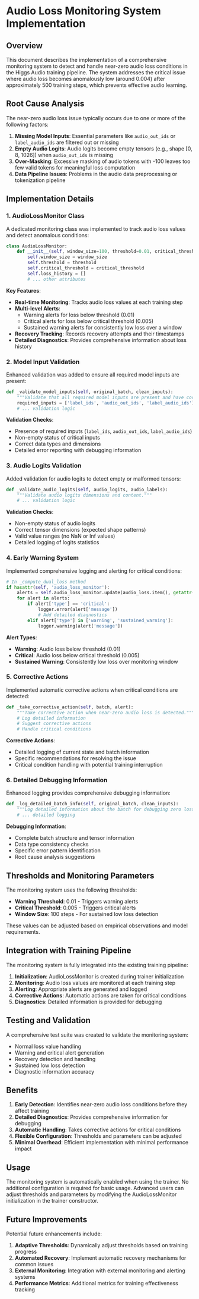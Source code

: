 # Audio Loss Monitoring System Implementation

## Overview

This document describes the implementation of a comprehensive monitoring system to detect and handle near-zero audio loss conditions in the Higgs Audio training pipeline. The system addresses the critical issue where audio loss becomes anomalously low (around 0.004) after approximately 500 training steps, which prevents effective audio learning.

## Root Cause Analysis

The near-zero audio loss issue typically occurs due to one or more of the following factors:

1. **Missing Model Inputs**: Essential parameters like `audio_out_ids` or `label_audio_ids` are filtered out or missing
2. **Empty Audio Logits**: Audio logits become empty tensors (e.g., shape [0, 8, 1026]) when `audio_out_ids` is missing
3. **Over-Masking**: Excessive masking of audio tokens with -100 leaves too few valid tokens for meaningful loss computation
4. **Data Pipeline Issues**: Problems in the audio data preprocessing or tokenization pipeline

## Implementation Details

### 1. AudioLossMonitor Class

A dedicated monitoring class was implemented to track audio loss values and detect anomalous conditions:

```python
class AudioLossMonitor:
    def __init__(self, window_size=100, threshold=0.01, critical_threshold=0.005):
        self.window_size = window_size
        self.threshold = threshold
        self.critical_threshold = critical_threshold
        self.loss_history = []
        # ... other attributes
```

**Key Features**:
- **Real-time Monitoring**: Tracks audio loss values at each training step
- **Multi-level Alerts**: 
  - Warning alerts for loss below threshold (0.01)
  - Critical alerts for loss below critical threshold (0.005)
  - Sustained warning alerts for consistently low loss over a window
- **Recovery Tracking**: Records recovery attempts and their timestamps
- **Detailed Diagnostics**: Provides comprehensive information about loss history

### 2. Model Input Validation

Enhanced validation was added to ensure all required model inputs are present:

```python
def _validate_model_inputs(self, original_batch, clean_inputs):
    """Validate that all required model inputs are present and have correct dimensions."""
    required_inputs = ['label_ids', 'audio_out_ids', 'label_audio_ids']
    # ... validation logic
```

**Validation Checks**:
- Presence of required inputs (`label_ids`, `audio_out_ids`, `label_audio_ids`)
- Non-empty status of critical inputs
- Correct data types and dimensions
- Detailed error reporting with debugging information

### 3. Audio Logits Validation

Added validation for audio logits to detect empty or malformed tensors:

```python
def _validate_audio_logits(self, audio_logits, audio_labels):
    """Validate audio logits dimensions and content."""
    # ... validation logic
```

**Validation Checks**:
- Non-empty status of audio logits
- Correct tensor dimensions (expected shape patterns)
- Valid value ranges (no NaN or Inf values)
- Detailed logging of logits statistics

### 4. Early Warning System

Implemented comprehensive logging and alerting for critical conditions:

```python
# In _compute_dual_loss method
if hasattr(self, 'audio_loss_monitor'):
    alerts = self.audio_loss_monitor.update(audio_loss.item(), getattr(self, 'global_step', 0))
    for alert in alerts:
        if alert['type'] == 'critical':
            logger.error(alert['message'])
            # Add detailed diagnostics
        elif alert['type'] in ['warning', 'sustained_warning']:
            logger.warning(alert['message'])
```

**Alert Types**:
- **Warning**: Audio loss below threshold (0.01)
- **Critical**: Audio loss below critical threshold (0.005)
- **Sustained Warning**: Consistently low loss over monitoring window

### 5. Corrective Actions

Implemented automatic corrective actions when critical conditions are detected:

```python
def _take_corrective_action(self, batch, alert):
    """Take corrective action when near-zero audio loss is detected."""
    # Log detailed information
    # Suggest corrective actions
    # Handle critical conditions
```

**Corrective Actions**:
- Detailed logging of current state and batch information
- Specific recommendations for resolving the issue
- Critical condition handling with potential training interruption

### 6. Detailed Debugging Information

Enhanced logging provides comprehensive debugging information:

```python
def _log_detailed_batch_info(self, original_batch, clean_inputs):
    """Log detailed information about the batch for debugging zero loss conditions."""
    # ... detailed logging
```

**Debugging Information**:
- Complete batch structure and tensor information
- Data type consistency checks
- Specific error pattern identification
- Root cause analysis suggestions

## Thresholds and Monitoring Parameters

The monitoring system uses the following thresholds:

- **Warning Threshold**: 0.01 - Triggers warning alerts
- **Critical Threshold**: 0.005 - Triggers critical alerts
- **Window Size**: 100 steps - For sustained low loss detection

These values can be adjusted based on empirical observations and model requirements.

## Integration with Training Pipeline

The monitoring system is fully integrated into the existing training pipeline:

1. **Initialization**: AudioLossMonitor is created during trainer initialization
2. **Monitoring**: Audio loss values are monitored at each training step
3. **Alerting**: Appropriate alerts are generated and logged
4. **Corrective Actions**: Automatic actions are taken for critical conditions
5. **Diagnostics**: Detailed information is provided for debugging

## Testing and Validation

A comprehensive test suite was created to validate the monitoring system:

- Normal loss value handling
- Warning and critical alert generation
- Recovery detection and handling
- Sustained low loss detection
- Diagnostic information accuracy

## Benefits

1. **Early Detection**: Identifies near-zero audio loss conditions before they affect training
2. **Detailed Diagnostics**: Provides comprehensive information for debugging
3. **Automatic Handling**: Takes corrective actions for critical conditions
4. **Flexible Configuration**: Thresholds and parameters can be adjusted
5. **Minimal Overhead**: Efficient implementation with minimal performance impact

## Usage

The monitoring system is automatically enabled when using the trainer. No additional configuration is required for basic usage. Advanced users can adjust thresholds and parameters by modifying the AudioLossMonitor initialization in the trainer constructor.

## Future Improvements

Potential future enhancements include:

1. **Adaptive Thresholds**: Dynamically adjust thresholds based on training progress
2. **Automated Recovery**: Implement automatic recovery mechanisms for common issues
3. **External Monitoring**: Integration with external monitoring and alerting systems
4. **Performance Metrics**: Additional metrics for training effectiveness tracking